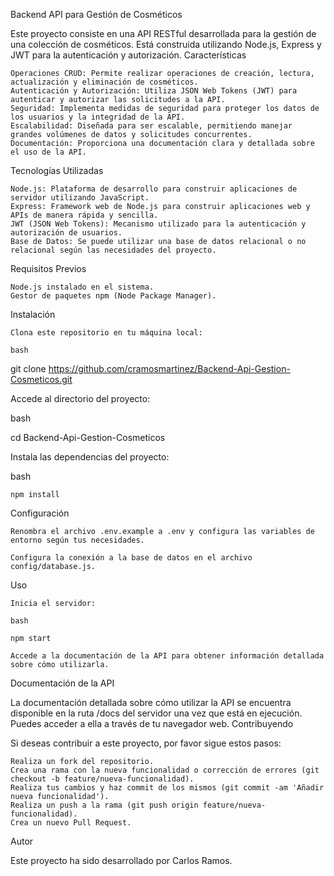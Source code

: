 Backend API para Gestión de Cosméticos

Este proyecto consiste en una API RESTful desarrollada para la gestión de una colección de cosméticos. Está construida utilizando Node.js, Express y JWT para la autenticación y autorización.
Características

    Operaciones CRUD: Permite realizar operaciones de creación, lectura, actualización y eliminación de cosméticos.
    Autenticación y Autorización: Utiliza JSON Web Tokens (JWT) para autenticar y autorizar las solicitudes a la API.
    Seguridad: Implementa medidas de seguridad para proteger los datos de los usuarios y la integridad de la API.
    Escalabilidad: Diseñada para ser escalable, permitiendo manejar grandes volúmenes de datos y solicitudes concurrentes.
    Documentación: Proporciona una documentación clara y detallada sobre el uso de la API.

Tecnologías Utilizadas

    Node.js: Plataforma de desarrollo para construir aplicaciones de servidor utilizando JavaScript.
    Express: Framework web de Node.js para construir aplicaciones web y APIs de manera rápida y sencilla.
    JWT (JSON Web Tokens): Mecanismo utilizado para la autenticación y autorización de usuarios.
    Base de Datos: Se puede utilizar una base de datos relacional o no relacional según las necesidades del proyecto.

Requisitos Previos

    Node.js instalado en el sistema.
    Gestor de paquetes npm (Node Package Manager).

Instalación

    Clona este repositorio en tu máquina local:

    bash

git clone https://github.com/cramosmartinez/Backend-Api-Gestion-Cosmeticos.git

Accede al directorio del proyecto:

bash

cd Backend-Api-Gestion-Cosmeticos

Instala las dependencias del proyecto:

bash

    npm install

Configuración

    Renombra el archivo .env.example a .env y configura las variables de entorno según tus necesidades.

    Configura la conexión a la base de datos en el archivo config/database.js.

Uso

    Inicia el servidor:

    bash

    npm start

    Accede a la documentación de la API para obtener información detallada sobre cómo utilizarla.

Documentación de la API

La documentación detallada sobre cómo utilizar la API se encuentra disponible en la ruta /docs del servidor una vez que está en ejecución. Puedes acceder a ella a través de tu navegador web.
Contribuyendo

Si deseas contribuir a este proyecto, por favor sigue estos pasos:

    Realiza un fork del repositorio.
    Crea una rama con la nueva funcionalidad o corrección de errores (git checkout -b feature/nueva-funcionalidad).
    Realiza tus cambios y haz commit de los mismos (git commit -am 'Añadir nueva funcionalidad').
    Realiza un push a la rama (git push origin feature/nueva-funcionalidad).
    Crea un nuevo Pull Request.

Autor

Este proyecto ha sido desarrollado por Carlos Ramos.
